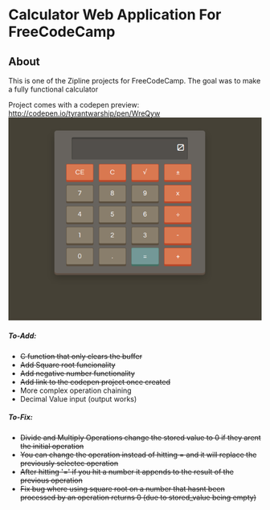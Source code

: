 # Calculator Web Application For FreeCodeCamp

## About
This is one of the Zipline projects for FreeCodeCamp. The goal was to make a fully functional calculator 

Project comes with a codepen preview: http://codepen.io/tyrantwarship/pen/WreQyw
![Preview](./preview.png?raw=true)

##### To-Add:
* ~~C function that only clears the buffer~~
* ~~Add Square root funcionality~~
* ~~Add negative number functionality~~
* ~~Add link to the codepen project once created~~
* More complex operation chaining
* Decimal Value input (output works)

##### To-Fix:
* ~~Divide and Multiply Operations change the stored value to 0 if they arent the initial operation~~
* ~~You can change the operation instead of hitting = and it will replace the previously selectec operation~~
* ~~After hitting '=' if you hit a number it appends to the result of the previous operation~~
* ~~Fix bug where using square root on a number that hasnt been processed by an operation returns 0 (due to stored_value being empty)~~
